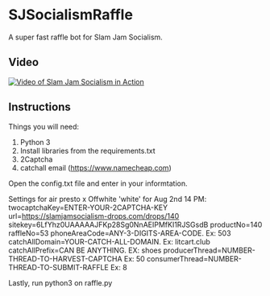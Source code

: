 #  SJSocialismRaffle

A super fast raffle bot for Slam Jam Socialism.

## Video

[![Video of Slam Jam Socialism in Action](https://img.youtube.com/vi/YOUTUBE_VIDEO_ID_HERE/0.jpg)](https://www.youtube.com/watch?v=mEmr1IhLQj4)


## Instructions

Things you will need:
1. Python 3
2. Install libraries from the requirements.txt
3. 2Captcha
4. catchall email (https://www.namecheap.com)

Open the config.txt file and enter in your informtation.

  Settings for air presto x Offwhite 'white' for Aug 2nd 14 PM:
	twocaptchaKey=ENTER-YOUR-2CAPTCHA-KEY
	url=https://slamjamsocialism-drops.com/drops/140
	sitekey=6LfYhz0UAAAAAJFKp28Sg0NnAEIPMfKI1RJSGsdB
	productNo=140
	raffleNo=53
	phoneAreaCode=ANY-3-DIGITS-AREA-CODE. Ex: 503
	catchAllDomain=YOUR-CATCH-ALL-DOMAIN. Ex: litcart.club
	catchAllPrefix=CAN BE ANYTHING. EX: shoes
	producerThread=NUMBER-THREAD-TO-HARVEST-CAPTCHA Ex: 50
	consumerThread=NUMBER-THREAD-TO-SUBMIT-RAFFLE   Ex: 8

Lastly, run python3 on raffle.py
